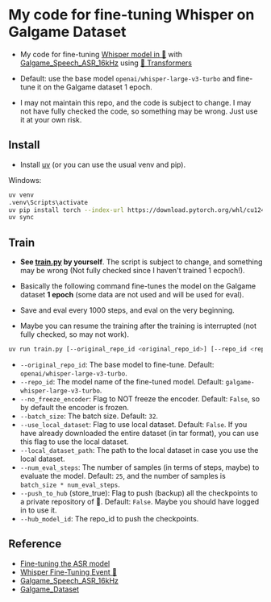 # My code for fine-tuning Whisper on Galgame Dataset

- My code for fine-tuning [Whisper model in 🤗](https://huggingface.co/models?other=whisper) with [Galgame_Speech_ASR_16kHz](https://huggingface.co/datasets/litagin/Galgame_Speech_ASR_16kHz) using [🤗 Transformers](https://huggingface.co/docs/transformers/en/index)

- Default: use the base model `openai/whisper-large-v3-turbo` and fine-tune it on the Galgame dataset 1 epoch.

- I may not maintain this repo, and the code is subject to change. I may not have fully checked the code, so something may be wrong. Just use it at your own risk.


## Install

- Install [uv](https://docs.astral.sh/uv/) (or you can use the usual venv and pip).

Windows:
```bash
uv venv
.venv\Scripts\activate
uv pip install torch --index-url https://download.pytorch.org/whl/cu124
uv sync
```

## Train

- **See [train.py](train.py) by yourself**. The script is subject to change, and something may be wrong (Not fully checked since I haven't trained 1 ecpoch!).

- Basically the following command fine-tunes the model on the Galgame dataset **1 epoch** (some data are not used and will be used for eval).

- Save and eval every 1000 steps, and eval on the very beginning.

- Maybe you can resume the training after the training is interrupted (not fully checked, so may not work).

```bash
uv run train.py [--original_repo_id <original_repo_id>] [--repo_id <repo_id>] [--no_freeze_encoder] [--batch_size <batch_size>] [--use_local_dataset] [--local_dataset_path <local_dataset_path>] [--num_eval_steps <num_eval_steps>] [--push_to_hub] [--hub_model_id <hub_model_id>]
```

- `--original_repo_id`: The base model to fine-tune. Default: `openai/whisper-large-v3-turbo`.
- `--repo_id`: The model name of the fine-tuned model. Default: `galgame-whisper-large-v3-turbo`.
- `--no_freeze_encoder`: Flag to NOT freeze the encoder. Default: `False`, so by default the encoder is frozen.
- `--batch_size`: The batch size. Default: `32`.
- `--use_local_dataset`: Flag to use local dataset. Default: `False`. If you have already downloaded the entire dataset (in tar format), you can use this flag to use the local dataset.
- `--local_dataset_path`: The path to the local dataset in case you use the local dataset.
- `--num_eval_steps`: The number of samples (in terms of steps, maybe) to evaluate the model. Default: `25`, and the number of samples is `batch_size * num_eval_steps`.
- `--push_to_hub` (store_true): Flag to push (backup) all the checkpoints to a private repository of 🤗. Default: `False`. Maybe you should have logged in to use it.
- `--hub_model_id`: The repo_id to push the checkpoints.

## Reference

- [Fine-tuning the ASR model](https://huggingface.co/learn/audio-course/en/chapter5/fine-tuning)
- [Whisper Fine-Tuning Event 🤗](https://github.com/huggingface/community-events/tree/main/whisper-fine-tuning-event)
- [Galgame_Speech_ASR_16kHz](https://huggingface.co/datasets/litagin/Galgame_Speech_ASR_16kHz)
- [Galgame_Dataset](https://huggingface.co/datasets/OOPPEENN/Galgame_Dataset)